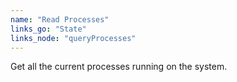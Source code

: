 ```yaml
---
name: "Read Processes"
links_go: "State"
links_node: "queryProcesses"
---
```

Get all the current processes running on the system.
